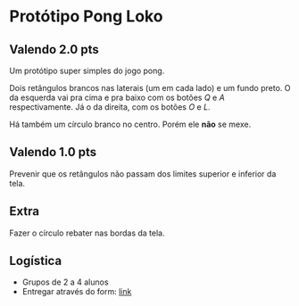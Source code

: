 # Protótipo Pong Loko

## Valendo 2.0 pts

Um protótipo super simples do jogo pong.

Dois retângulos brancos nas laterais (um em cada lado) e um fundo preto.
O da esquerda vai pra cima e pra baixo com os botões _Q_ e _A_ respectivamente. Já o da direita, com os botões _O_ e _L_.

Há também um círculo branco no centro. Porém ele **não** se mexe.

## Valendo 1.0 pts

Prevenir que os retângulos não passam dos limites superior e inferior da tela.

## Extra

Fazer o círculo rebater nas bordas da tela.

## Logística

- Grupos de 2 a 4 alunos
- Entregar através do form: [link](https://goo.gl/forms/7fLz8eimy3XEdEJp2)
